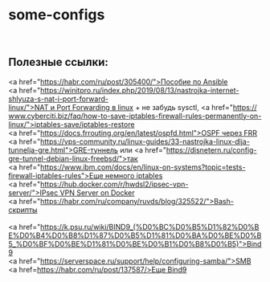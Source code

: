 # some-configs 
 ​<h2>Полезные ссылки:</h2> 
 ​<a href="https://habr.com/ru/post/305400/">Пособие по Ansible</a><br> 
 ​<a href="https://winitpro.ru/index.php/2019/08/13/nastrojka-internet-shlyuza-s-nat-i-port-forward-linux/">NAT и Port Forwarding в linux</a> + не забудь sysctl, <a href="https://www.cyberciti.biz/faq/how-to-save-iptables-firewall-rules-permanently-on-linux/">iptables-save/iptables-restore</a><br> 
 ​<a href="https://docs.frrouting.org/en/latest/ospfd.html">OSPF через FRR<a/><br> 
 ​<a href="https://vps-community.ru/linux-guides/33-nastrojka-linux-dlja-tunnelja-gre.html">GRE-туннель</a> или <a href="https://disnetern.ru/config-gre-tunnel-debian-linux-freebsd/">так</a><br> 
 ​<a href="https://www.ibm.com/docs/en/linux-on-systems?topic=tests-firewall-iptables-rules">Еще немного iptables</a><br> 
 ​<a href="https://hub.docker.com/r/hwdsl2/ipsec-vpn-server/">IPsec VPN Server on Docker</a><br> 
 ​<a href="https://habr.com/ru/company/ruvds/blog/325522/">Bash-скрипты</a><br> 
 ​<a href="https://k.psu.ru/wiki/BIND9_(%D0%BC%D0%B5%D1%82%D0%BE%D0%B4%D0%B8%D1%87%D0%B5%D1%81%D0%BA%D0%BE%D0%B5_%D0%BF%D0%BE%D1%81%D0%BE%D0%B1%D0%B8%D0%B5)">Bind9</a><br> 
 ​<a href="https://serverspace.ru/support/help/configuring-samba/">SMB</a><br> 
 ​<a href=https://habr.com/ru/post/137587/>Еще Bind9</a>
